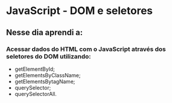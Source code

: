 # JavaScript - DOM e seletores

## Nesse dia aprendi a:

### Acessar dados do HTML com o JavaScript através dos seletores do DOM utilizando:

* getElementById;
* getElementsByClassName;
* getElementsBytagName;
* querySelector;
* querySelectorAll.